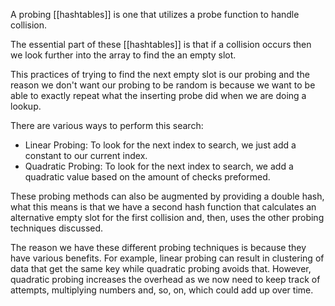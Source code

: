 A probing [[hashtables]] is one that utilizes a probe function to handle collision.

The essential part of these [[hashtables]] is that if a collision occurs then we look further into the array to find the an empty slot.

This practices of trying to find the next empty slot is our probing and the reason we don't want our probing to be random is because we want to be able to exactly repeat what the inserting probe did when we are doing a lookup.

There are various ways to perform this search:
- Linear Probing: To look for the next index to search, we just add a constant to our current index.
- Quadratic Probing: To look for the next index to search, we add a quadratic value based on the amount of checks preformed.

These probing methods can also be augmented by providing a double hash, what this means is that we have a second hash function that calculates an alternative empty slot for the first collision and, then, uses the other probing techniques discussed.

The reason we have these different probing techniques is because they have various benefits. 
For example, linear probing can result in clustering of data that get the same key while quadratic probing avoids that.
However, quadratic probing increases the overhead as we now need to keep track of attempts, multiplying numbers and, so, on, which could add up over time.